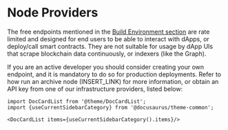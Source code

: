 # Node Providers
 
The free endpoints mentioned in the [Build Environment section](/docs/build/environment/endpoints.md) are rate limited and designed for end users to be able to interact with dApps, or deploy/call smart contracts. They are not suitable for usage by dApp UIs that scrape blockchain data continuously, or indexers (like the Graph).


If you are an active developer you should consider creating your own endpoint, and it is mandatory to do so for production deployments. Refer to how run an archive node (INSERT_LINK) for more information, or obtain an API key from one of our infrastructure providers, listed below:


```mdx-code-block
import DocCardList from '@theme/DocCardList';
import {useCurrentSidebarCategory} from '@docusaurus/theme-common';

<DocCardList items={useCurrentSidebarCategory().items}/>
```
